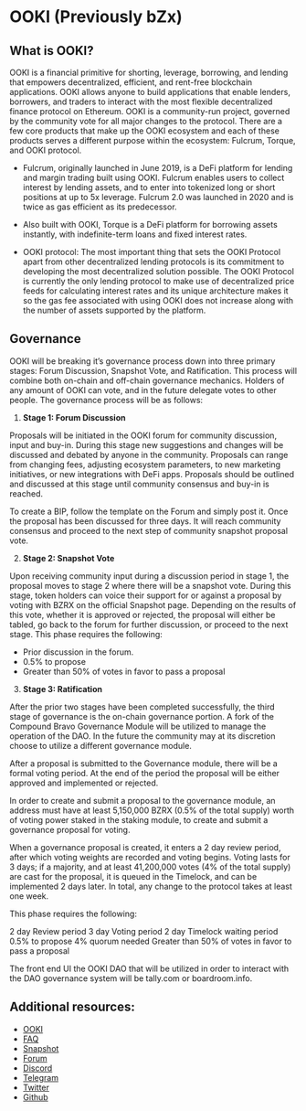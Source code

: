 # OOKI (Previously bZx)

## What is OOKI?

OOKI is a financial primitive for shorting, leverage, borrowing, and lending that empowers decentralized, efficient, and rent-free blockchain applications. OOKI allows anyone to build applications that enable lenders, borrowers, and traders to interact with the most flexible decentralized finance protocol on Ethereum. OOKI is a community-run project, governed by the community vote for all major changes to the protocol.
There are a few core products that make up the OOKI ecosystem and each of these products serves a different purpose within the ecosystem: Fulcrum, Torque, and OOKI protocol.

* Fulcrum, originally launched in June 2019, is a DeFi platform for lending and margin trading built using OOKI. Fulcrum enables users to collect interest by lending assets, and to enter into tokenized long or short positions at up to 5x leverage. Fulcrum 2.0 was launched in 2020 and is twice as gas efficient as its predecessor. 

* Also built with OOKI, Torque is a DeFi platform for borrowing assets instantly, with indefinite-term loans and fixed interest rates.

* OOKI protocol: The most important thing that sets the OOKI Protocol apart from other decentralized lending protocols is its commitment to developing the most decentralized solution possible. The OOKI Protocol is currently the only lending protocol to make use of decentralized price feeds for calculating interest rates and its unique architecture makes it so the gas fee associated with using OOKI does not increase along with the number of assets supported by the platform.

## Governance

OOKI will be breaking it’s governance process down into three primary stages: Forum Discussion, Snapshot Vote, and Ratification. This process will combine both on-chain and off-chain governance mechanics. Holders of any amount of OOKI can vote, and in the future delegate votes to other people. The governance process will be as follows:

1. **Stage 1: Forum Discussion**

Proposals will be initiated in the OOKI forum for community discussion, input and buy-in. During this stage new suggestions and changes will be discussed and debated by anyone in the community. Proposals can range from changing fees, adjusting ecosystem parameters, to new marketing initiatives, or new integrations with DeFi apps. Proposals should be outlined and discussed at this stage until community consensus and buy-in is reached.

To create a BIP, follow the template on the Forum and simply post it. Once the proposal has been discussed for three days. It will reach community consensus and proceed to the next step of community snapshot proposal vote.

2. **Stage 2: Snapshot Vote**

Upon receiving community input during a discussion period in stage 1, the proposal moves to stage 2 where there will be a snapshot vote. During this stage, token holders can voice their support for or against a proposal by voting with BZRX on the official Snapshot page. Depending on the results of this vote, whether it is approved or rejected, the proposal will either be tabled, go back to the forum for further discussion, or proceed to the next stage. This phase requires the following:

* Prior discussion in the forum.
* 0.5% to propose
* Greater than 50% of votes in favor to pass a proposal

3. **Stage 3: Ratification**

After the prior two stages have been completed successfully, the third stage of governance is the on-chain governance portion. A fork of the Compound Bravo Governance Module will be utilized to manage the operation of the DAO. In the future the community may at its discretion choose to utilize a different governance module.

After a proposal is submitted to the Governance module, there will be a formal voting period. At the end of the period the proposal will be either approved and implemented or rejected.

In order to create and submit a proposal to the governance module, an address must have at least 5,150,000 BZRX (0.5% of the total supply) worth of voting power staked in the staking module, to create and submit a governance proposal for voting.

When a governance proposal is created, it enters a 2 day review period, after which voting weights are recorded and voting begins. Voting lasts for 3 days; if a majority, and at least 41,200,000 votes (4% of the total supply) are cast for the proposal, it is queued in the Timelock, and can be implemented 2 days later. In total, any change to the protocol takes at least one week.

This phase requires the following:

2 day Review period
3 day Voting period
2 day Timelock waiting period
0.5% to propose
4% quorum needed
Greater than 50% of votes in favor to pass a proposal

The front end UI the OOKI DAO that will be utilized in order to interact with the DAO governance system will be tally.com or boardroom.info.

## Additional resources: 

* [OOKI](https://ooki.com/dashboard/lobby)
* [FAQ](https://docs.ooki.com/)
* [Snapshot](https://snapshot.org/#/ooki.eth)
* [Forum](https://forum.ooki.com/)
* [Discord](https://discord.gg/4wPVA6a)
* [Telegram](https://t.me/OokiTrade)
* [Twitter](https://twitter.com/OokiTrade)
* [Github](https://github.com/OOKINetwork)
